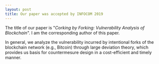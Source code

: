 ```yaml
---
layout: post
title: Our paper was accepted by INFOCOM 2019
---
```


The title of our paper is "*Corking by Forking: Vulnerability Analysis of Blockchain*". I am the corresponding author of this paper.

In general, we analyze the vulnerability incurred by intentional forks of the blockchain network (e.g., Bitcoin) through large deviation theory, which provides us basis for countermesure design in a cost-efficient and timely manner.
